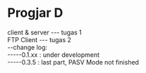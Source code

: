 # Progjar D

client & server --- tugas 1  
FTP Client      --- tugas 2    
--change log:    
-----0.1.xx : under development   
-----0.3.5  : last part, PASV Mode not finished 

